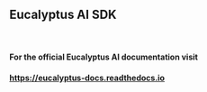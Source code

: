 ## Eucalyptus AI SDK
<br/>

#### For the official Eucalyptus AI documentation visit 
#### https://eucalyptus-docs.readthedocs.io